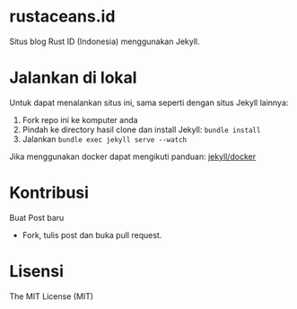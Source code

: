 # rustaceans.id
Situs blog Rust ID (Indonesia) menggunakan Jekyll.

# Jalankan di lokal
Untuk dapat menalankan situs ini, sama seperti dengan situs Jekyll lainnya:
1. Fork repo ini ke komputer anda
2. Pindah ke directory hasil clone dan install Jekyll: `bundle install`
3. Jalankan `bundle exec jekyll serve --watch`

Jika menggunakan docker dapat mengikuti panduan: [jekyll/docker](https://github.com/jekyll/docker/wiki/Usage:-Running)

# Kontribusi
Buat Post baru
- Fork, tulis post dan buka pull request.

# Lisensi

The MIT License (MIT)
